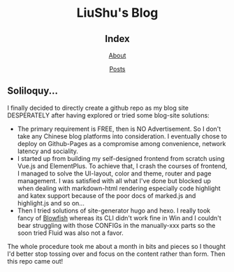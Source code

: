 <div align="center">

# LiuShu's Blog

## Index

[About](./About.md)

[Posts](./Posts/)

</div>


## Soliloquy...

I finally decided to directly create a github repo as my blog site DESPERATELY after having explored or tried some blog-site solutions:
- The primary requirement is FREE, then is NO Advertisement. So I don't take any Chinese blog platforms into consideration. I eventually chose to deploy on Github-Pages as a compromise among convenience, network latency and sociality.
- I started up from building my self-designed frontend from scratch using Vue.js and ElementPlus. To achieve that, I crash the courses of frontend, I managed to solve the UI-layout, color and theme, router and page management. I was satisfied with all what I've done but blocked up when dealing with markdown-html rendering especially code highlight and katex support because of the poor docs of marked.js and highlight.js and so on...
- Then I tried solutions of site-generator hugo and hexo. I really took fancy of [Blowfish](https://github.com/nunocoracao/blowfish) whereas its CLI didn't work fine in Win and I couldn't bear struggling with those CONFIGs in the manually-xxx parts so the soon tried Fluid was also not a favor.

The whole procedure took me about a month in bits and pieces so I thought I'd better stop tossing over and focus on the content rather than form. Then this repo came out!

